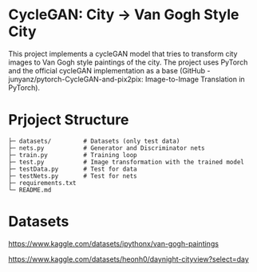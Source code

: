 # **CycleGAN: City -> Van Gogh Style City**

This project implements a cycleGAN model that tries to transform city images to Van Gogh style paintings of the city. The project uses PyTorch and the official cycleGAN implementation as a base (GitHub - junyanz/pytorch-CycleGAN-and-pix2pix: Image-to-Image Translation in PyTorch).

# **Prjoject Structure**


```
├─ datasets/         # Datasets (only test data)
├─ nets.py           # Generator and Discriminator nets
├─ train.py          # Training loop
├─ test.py           # Image transformation with the trained model
├─ testData.py       # Test for data
├─ testNets.py       # Test for nets
├─ requirements.txt 
└─ README.md
```

# **Datasets**
https://www.kaggle.com/datasets/ipythonx/van-gogh-paintings

https://www.kaggle.com/datasets/heonh0/daynight-cityview?select=day

